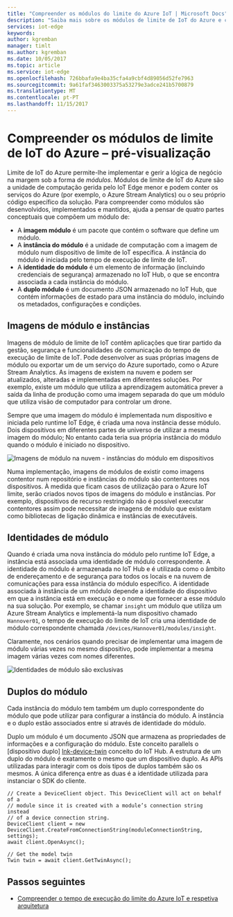 ```yaml
---
title: "Compreender os módulos do limite do Azure IoT | Microsoft Docs"
description: "Saiba mais sobre os módulos de limite de IoT do Azure e como estão configuradas"
services: iot-edge
keywords: 
author: kgremban
manager: timlt
ms.author: kgremban
ms.date: 10/05/2017
ms.topic: article
ms.service: iot-edge
ms.openlocfilehash: 726bbafa9e4ba35cfa4a9cbf4d89056d52fe7963
ms.sourcegitcommit: 9a61faf3463003375a53279e3adce241b5700879
ms.translationtype: MT
ms.contentlocale: pt-PT
ms.lasthandoff: 11/15/2017
---
```

# <a name="understand-azure-iot-edge-modules---preview"></a>Compreender os módulos de limite de IoT do Azure – pré-visualização

Limite de IoT do Azure permite-lhe implementar e gerir a lógica de negócio na margem sob a forma de *módulos*. Módulos de limite de IoT do Azure são a unidade de computação gerida pelo IoT Edge menor e podem conter os serviços do Azure (por exemplo, o Azure Stream Analytics) ou o seu próprio código específico da solução. Para compreender como módulos são desenvolvidos, implementados e mantidos, ajuda a pensar de quatro partes conceptuais que compõem um módulo de:

* A **imagem módulo** é um pacote que contém o software que define um módulo.
* A **instância do módulo** é a unidade de computação com a imagem de módulo num dispositivo de limite de IoT específica. A instância do módulo é iniciada pelo tempo de execução de limite de IoT.
* A **identidade do módulo** é um elemento de informação (incluindo credenciais de segurança) armazenado no IoT Hub, o que se encontra associada a cada instância do módulo.
* A **duplo módulo** é um documento JSON armazenado no IoT Hub, que contém informações de estado para uma instância do módulo, incluindo os metadados, configurações e condições. 

## <a name="module-images-and-instances"></a>Imagens de módulo e instâncias

Imagens de módulo de limite de IoT contêm aplicações que tirar partido da gestão, segurança e funcionalidades de comunicação do tempo de execução de limite de IoT. Pode desenvolver as suas próprias imagens de módulo ou exportar um de um serviço do Azure suportado, como o Azure Stream Analytics.
As imagens de existem na nuvem e podem ser atualizados, alteradas e implementadas em diferentes soluções. Por exemplo, existe um módulo que utiliza a aprendizagem automática prever a saída da linha de produção como uma imagem separada do que um módulo que utiliza visão de computador para controlar um drone. 

Sempre que uma imagem do módulo é implementada num dispositivo e iniciada pelo runtime IoT Edge, é criada uma nova instância desse módulo. Dois dispositivos em diferentes partes de universo de utilizar a mesma imagem do módulo; No entanto cada teria sua própria instância do módulo quando o módulo é iniciado no dispositivo. 

![Imagens de módulo na nuvem - instâncias do módulo em dispositivos][1]

Numa implementação, imagens de módulos de existir como imagens contentor num repositório e instâncias do módulo são contentores nos dispositivos. À medida que ficam casos de utilização para o Azure IoT limite, serão criados novos tipos de imagens do módulo e instâncias. Por exemplo, dispositivos de recurso restringido não é possível executar contentores assim pode necessitar de imagens de módulo que existam como bibliotecas de ligação dinâmica e instâncias de executáveis. 

## <a name="module-identities"></a>Identidades de módulo

Quando é criada uma nova instância do módulo pelo runtime IoT Edge, a instância está associada uma identidade de módulo correspondente. A identidade do módulo é armazenada no IoT Hub e é utilizada como o âmbito de endereçamento e de segurança para todos os locais e na nuvem de comunicações para essa instância do módulo específico.
A identidade associada à instância de um módulo depende a identidade do dispositivo em que a instância está em execução e o nome que fornecer a esse módulo na sua solução. Por exemplo, se chamar `insight` um módulo que utiliza um Azure Stream Analytics e implementá-la num dispositivo chamado `Hannover01`, o tempo de execução do limite de IoT cria uma identidade de módulo correspondente chamada `/devices/Hannover01/modules/insight`.

Claramente, nos cenários quando precisar de implementar uma imagem de módulo várias vezes no mesmo dispositivo, pode implementar a mesma imagem várias vezes com nomes diferentes.

![Identidades de módulo são exclusivas][2]

## <a name="module-twins"></a>Duplos do módulo

Cada instância do módulo tem também um duplo correspondente do módulo que pode utilizar para configurar a instância do módulo. A instância e o duplo estão associados entre si através de identidade do módulo. 

Duplo um módulo é um documento JSON que armazena as propriedades de informações e a configuração do módulo. Este conceito parallels o [dispositivo duplo] [ lnk-device-twin] conceito do IoT Hub. A estrutura de um duplo do módulo é exatamente o mesmo que um dispositivo duplo. As APIs utilizadas para interagir com os dois tipos de duplos também são os mesmos. A única diferença entre as duas é a identidade utilizada para instanciar o SDK do cliente. 

```
// Create a DeviceClient object. This DeviceClient will act on behalf of a 
// module since it is created with a module’s connection string instead 
// of a device connection string. 
DeviceClient client = new DeviceClient.CreateFromConnectionString(moduleConnectionString, settings); 
await client.OpenAsync(); 
 
// Get the model twin 
Twin twin = await client.GetTwinAsync(); 
```

## <a name="next-steps"></a>Passos seguintes
 - [Compreender o tempo de execução do limite do Azure IoT e respetiva arquitetura][lnk-runtime]

<!-- Images -->
[1]: ./media/iot-edge-modules/image_instance.png
[2]: ./media/iot-edge-modules/identity.png

<!-- Links -->
[lnk-device-identity]: ../iot-hub/iot-hub-devguide-identity-registry.md
[lnk-device-twin]: ../iot-hub/iot-hub-devguide-device-twins.md
[lnk-runtime]: iot-edge-runtime.md